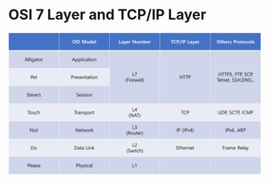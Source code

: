 # OSI 7 Layer and TCP/IP Layer
![osi-and-tcp](https://github.com/taeyang2/osi-and-tcp/blob/master/osi-and-tcp.png)
